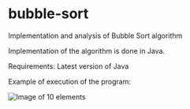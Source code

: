 # bubble-sort
Implementation and analysis of Bubble Sort algorithm

Implementation of the algorithm is done in Java.

Requirements:
Latest version of Java

Example of execution of the program:

![Image of 10 elements](https://i.gyazo.com/2e31ccf7db4be0b734a33b585de1f46e.png)

